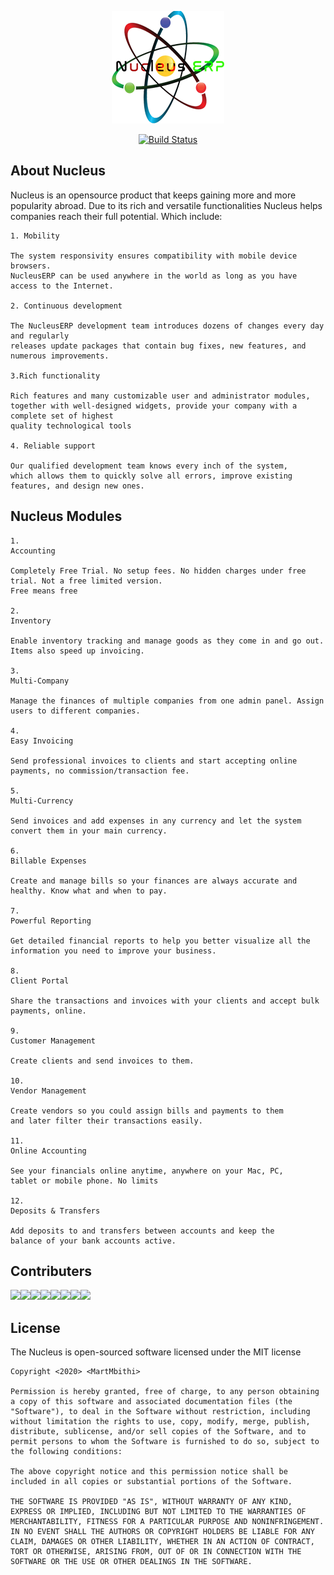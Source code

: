 <p align="center"><img src="https://github.com/MartMbithi/Nucleus/blob/master/public/apple-touch-icon.png" ></p>

<p align="center">
<a href="https://travis-ci.org/laravel/framework"><img src="https://travis-ci.org/laravel/framework.svg" alt="Build Status"></a>
</p>

## About Nucleus

Nucleus is an opensource product that keeps gaining more and more popularity abroad. Due to its rich and versatile functionalities Nucleus helps companies reach their full potential. Which include: 
```
1. Mobility

The system responsivity ensures compatibility with mobile device browsers.
NucleusERP can be used anywhere in the world as long as you have access to the Internet. 

2. Continuous development

The NucleusERP development team introduces dozens of changes every day and regularly
releases update packages that contain bug fixes, new features, and numerous improvements.

3.Rich functionality

Rich features and many customizable user and administrator modules, 
together with well-designed widgets, provide your company with a complete set of highest
quality technological tools

4. Reliable support

Our qualified development team knows every inch of the system,
which allows them to quickly solve all errors, improve existing features, and design new ones. 
```

## Nucleus Modules
```
1. 
Accounting

Completely Free Trial. No setup fees. No hidden charges under free trial. Not a free limited version.
Free means free

2. 
Inventory

Enable inventory tracking and manage goods as they come in and go out. Items also speed up invoicing.

3. 
Multi-Company

Manage the finances of multiple companies from one admin panel. Assign users to different companies.

4. 
Easy Invoicing

Send professional invoices to clients and start accepting online payments, no commission/transaction fee.

5. 
Multi-Currency

Send invoices and add expenses in any currency and let the system convert them in your main currency.

6. 
Billable Expenses

Create and manage bills so your finances are always accurate and healthy. Know what and when to pay.

7.
Powerful Reporting

Get detailed financial reports to help you better visualize all the 
information you need to improve your business.

8. 
Client Portal

Share the transactions and invoices with your clients and accept bulk payments, online.

9.
Customer Management

Create clients and send invoices to them.

10. 
Vendor Management

Create vendors so you could assign bills and payments to them 
and later filter their transactions easily.

11. 
Online Accounting

See your financials online anytime, anywhere on your Mac, PC, 
tablet or mobile phone. No limits

12. 
Deposits & Transfers

Add deposits to and transfers between accounts and keep the 
balance of your bank accounts active.

```


## Contributers
[![](https://sourcerer.io/fame/MartMbithi/MartMbithi/Nucleus/images/0)](https://sourcerer.io/fame/MartMbithi/MartMbithi/Nucleus/links/0)[![](https://sourcerer.io/fame/MartMbithi/MartMbithi/Nucleus/images/1)](https://sourcerer.io/fame/MartMbithi/MartMbithi/Nucleus/links/1)[![](https://sourcerer.io/fame/MartMbithi/MartMbithi/Nucleus/images/2)](https://sourcerer.io/fame/MartMbithi/MartMbithi/Nucleus/links/2)[![](https://sourcerer.io/fame/MartMbithi/MartMbithi/Nucleus/images/3)](https://sourcerer.io/fame/MartMbithi/MartMbithi/Nucleus/links/3)[![](https://sourcerer.io/fame/MartMbithi/MartMbithi/Nucleus/images/4)](https://sourcerer.io/fame/MartMbithi/MartMbithi/Nucleus/links/4)[![](https://sourcerer.io/fame/MartMbithi/MartMbithi/Nucleus/images/5)](https://sourcerer.io/fame/MartMbithi/MartMbithi/Nucleus/links/5)[![](https://sourcerer.io/fame/MartMbithi/MartMbithi/Nucleus/images/6)](https://sourcerer.io/fame/MartMbithi/MartMbithi/Nucleus/links/6)[![](https://sourcerer.io/fame/MartMbithi/MartMbithi/Nucleus/images/7)](https://sourcerer.io/fame/MartMbithi/MartMbithi/Nucleus/links/7)


## License

The Nucleus is open-sourced software licensed under the MIT license
```
Copyright <2020> <MartMbithi>

Permission is hereby granted, free of charge, to any person obtaining a copy of this software and associated documentation files (the "Software"), to deal in the Software without restriction, including without limitation the rights to use, copy, modify, merge, publish, distribute, sublicense, and/or sell copies of the Software, and to permit persons to whom the Software is furnished to do so, subject to the following conditions:

The above copyright notice and this permission notice shall be included in all copies or substantial portions of the Software.

THE SOFTWARE IS PROVIDED "AS IS", WITHOUT WARRANTY OF ANY KIND, EXPRESS OR IMPLIED, INCLUDING BUT NOT LIMITED TO THE WARRANTIES OF MERCHANTABILITY, FITNESS FOR A PARTICULAR PURPOSE AND NONINFRINGEMENT. IN NO EVENT SHALL THE AUTHORS OR COPYRIGHT HOLDERS BE LIABLE FOR ANY CLAIM, DAMAGES OR OTHER LIABILITY, WHETHER IN AN ACTION OF CONTRACT, TORT OR OTHERWISE, ARISING FROM, OUT OF OR IN CONNECTION WITH THE SOFTWARE OR THE USE OR OTHER DEALINGS IN THE SOFTWARE.
```

